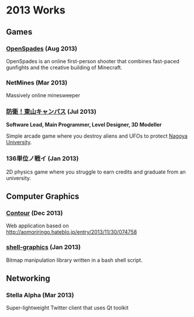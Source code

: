 2013 Works
==========

Games
-----

### [OpenSpades](http://openspades.yvt.jp/) (Aug 2013)

OpenSpades is an online first-person shooter that combines fast-paced gunfights and the creative building of Minecraft.

### NetMines (Mar 2013)

Massively online minesweeper

### [防衛！東山キャンパス](https://www.ja2yka.org/meidaisai/2013/) (Jul 2013)

**Software Lead, Main Programmer, Level Designer, 3D Modeller**

Simple arcade game where you destroy aliens and UFOs to protect [Nagoya University](http://en.nagoya-u.ac.jp/).

### 136単位ノ戦イ (Jan 2013)

2D physics game where you struggle to earn credits and graduate from an university. 


Computer Graphics
-----------------

### [Contour](https://yvt.jp/contours/) (Dec 2013)

Web application based on http://aomoriringo.hateblo.jp/entry/2013/11/30/074758


### [shell-graphics](https://github.com/yvt/shell-graphics) (Jan 2013)

Bitmap manipulation library written in a bash shell script.


Networking
----------

### Stella Alpha (Mar 2013)

Super-lightweight Twitter client that uses Qt toolkit




